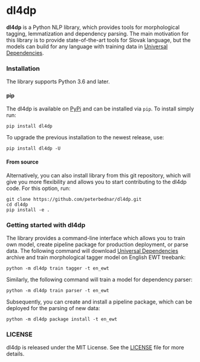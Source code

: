 # dl4dp

**dl4dp** is a Python NLP library, which provides tools for morphological tagging, lemmatization and dependency parsing.
The main motivation for this library is to provide state-of-the-art tools for Slovak language, but the models can build
for any language with training data in [Universal Dependencies](https://universaldependencies.org).

### Installation

The library supports Python 3.6 and later.

#### pip

The dl4dp is available on [PyPi](https://pypi.python.org/pypi) and can be installed via `pip`. To install simply
run:
```
pip install dl4dp
```

To upgrade the previous installation to the newest release, use:
```
pip install dl4dp -U
```

#### From source

Alternatively, you can also install library from this git repository, which will give you more flexibility and allows
you to start contributing to the dl4dp code. For this option, run:
```
git clone https://github.com/peterbednar/dl4dp.git
cd dl4dp
pip install -e .
```

### Getting started with dl4dp

The library provides a command-line interface which allows you to train own model, create pipeline package for production deployment, or parse data. The following command will download [Universal Dependencies](https://universaldependencies.org)  archive and train morphological tagger model on English EWT treebank:

```
python -m dl4dp train tagger -t en_ewt
```

Similarly, the following command will train a model for dependency parser:

```
python -m dl4dp train parser -t en_ewt
```

Subsequently, you can create and install a pipeline package, which can be deployed for the parsing of new data:

```
python -m dl4dp package install -t en_ewt
```

### LICENSE

dl4dp is released under the MIT License. See the [LICENSE](https://github.com/peterbednar/dl4dp/blob/master/LICENSE)
file for more details.
